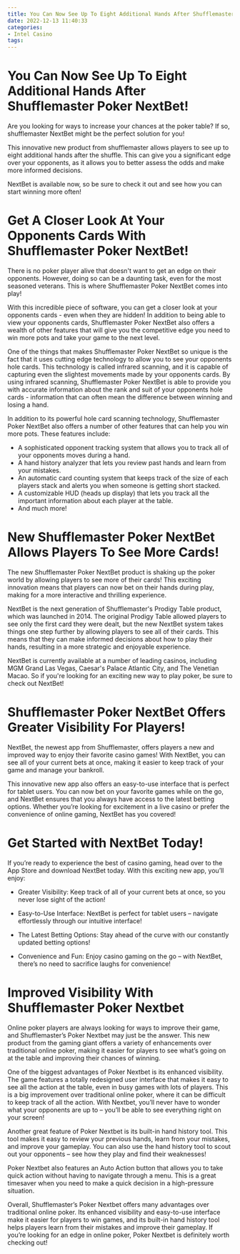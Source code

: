 ```yaml
---
title: You Can Now See Up To Eight Additional Hands After Shufflemaster Poker NextBet!
date: 2022-12-13 11:40:33
categories:
- Intel Casino
tags:
---
```



#  You Can Now See Up To Eight Additional Hands After Shufflemaster Poker NextBet!

Are you looking for ways to increase your chances at the poker table? If so, shufflemaster NextBet might be the perfect solution for you!

This innovative new product from shufflemaster allows players to see up to eight additional hands after the shuffle. This can give you a significant edge over your opponents, as it allows you to better assess the odds and make more informed decisions.

NextBet is available now, so be sure to check it out and see how you can start winning more often!

#  Get A Closer Look At Your Opponents Cards With Shufflemaster Poker NextBet!

There is no poker player alive that doesn't want to get an edge on their opponents. However, doing so can be a daunting task, even for the most seasoned veterans. This is where Shufflemaster Poker NextBet comes into play!

With this incredible piece of software, you can get a closer look at your opponents cards - even when they are hidden! In addition to being able to view your opponents cards, Shufflemaster Poker NextBet also offers a wealth of other features that will give you the competitive edge you need to win more pots and take your game to the next level.

One of the things that makes Shufflemaster Poker NextBet so unique is the fact that it uses cutting edge technology to allow you to see your opponents hole cards. This technology is called infrared scanning, and it is capable of capturing even the slightest movements made by your opponents cards. By using infrared scanning, Shufflemaster Poker NextBet is able to provide you with accurate information about the rank and suit of your opponents hole cards - information that can often mean the difference between winning and losing a hand.

In addition to its powerful hole card scanning technology, Shufflemaster Poker NextBet also offers a number of other features that can help you win more pots. These features include:

- A sophisticated opponent tracking system that allows you to track all of your opponents moves during a hand.
- A hand history analyzer that lets you review past hands and learn from your mistakes.
- An automatic card counting system that keeps track of the size of each players stack and alerts you when someone is getting short stacked. 
- A customizable HUD (heads up display) that lets you track all the important information about each player at the table. 
- And much more!

#  New Shufflemaster Poker NextBet Allows Players To See More Cards!

The new Shufflemaster Poker NextBet product is shaking up the poker world by allowing players to see more of their cards! This exciting innovation means that players can now bet on their hands during play, making for a more interactive and thrilling experience.

NextBet is the next generation of Shufflemaster's Prodigy Table product, which was launched in 2014. The original Prodigy Table allowed players to see only the first card they were dealt, but the new NextBet system takes things one step further by allowing players to see all of their cards. This means that they can make informed decisions about how to play their hands, resulting in a more strategic and enjoyable experience.

NextBet is currently available at a number of leading casinos, including MGM Grand Las Vegas, Caesar's Palace Atlantic City, and The Venetian Macao. So if you're looking for an exciting new way to play poker, be sure to check out NextBet!

#  Shufflemaster Poker NextBet Offers Greater Visibility For Players!

NextBet, the newest app from Shufflemaster, offers players a new and improved way to enjoy their favorite casino games! With NextBet, you can see all of your current bets at once, making it easier to keep track of your game and manage your bankroll.

This innovative new app also offers an easy-to-use interface that is perfect for tablet users. You can now bet on your favorite games while on the go, and NextBet ensures that you always have access to the latest betting options. Whether you’re looking for excitement in a live casino or prefer the convenience of online gaming, NextBet has you covered!

# Get Started with NextBet Today!

If you’re ready to experience the best of casino gaming, head over to the App Store and download NextBet today. With this exciting new app, you’ll enjoy:

- Greater Visibility: Keep track of all of your current bets at once, so you never lose sight of the action!


- Easy-to-Use Interface: NextBet is perfect for tablet users – navigate effortlessly through our intuitive interface!

- The Latest Betting Options: Stay ahead of the curve with our constantly updated betting options!

- Convenience and Fun: Enjoy casino gaming on the go – with NextBet, there’s no need to sacrifice laughs for convenience!

#  Improved Visibility With Shufflemaster Poker Nextbet

Online poker players are always looking for ways to improve their game, and Shufflemaster’s Poker Nextbet may just be the answer. This new product from the gaming giant offers a variety of enhancements over traditional online poker, making it easier for players to see what’s going on at the table and improving their chances of winning.

One of the biggest advantages of Poker Nextbet is its enhanced visibility. The game features a totally redesigned user interface that makes it easy to see all the action at the table, even in busy games with lots of players. This is a big improvement over traditional online poker, where it can be difficult to keep track of all the action. With Nextbet, you’ll never have to wonder what your opponents are up to – you’ll be able to see everything right on your screen!

Another great feature of Poker Nextbet is its built-in hand history tool. This tool makes it easy to review your previous hands, learn from your mistakes, and improve your gameplay. You can also use the hand history tool to scout out your opponents – see how they play and find their weaknesses!

Poker Nextbet also features an Auto Action button that allows you to take quick action without having to navigate through a menu. This is a great timesaver when you need to make a quick decision in a high-pressure situation.

Overall, Shufflemaster’s Poker Nextbet offers many advantages over traditional online poker. Its enhanced visibility and easy-to-use interface make it easier for players to win games, and its built-in hand history tool helps players learn from their mistakes and improve their gameplay. If you’re looking for an edge in online poker, Poker Nextbet is definitely worth checking out!